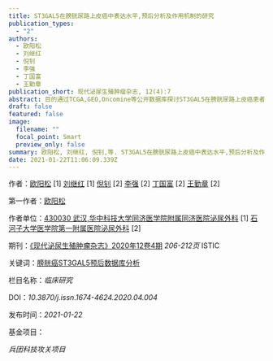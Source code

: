```yaml
---
title: ST3GAL5在膀胱尿路上皮癌中表达水平,预后分析及作用机制的研究
publication_types:
  - "2"
authors:
  - 欧阳松
  - 刘继红
  - 倪钊
  - 李强
  - 丁国富
  - 王勤章
publication_short: 现代泌尿生殖肿瘤杂志, 12(4):7
abstract: 目的通过TCGA,GEO,Oncomine等公开数据库探讨ST3GAL5在膀胱尿路上皮癌患者中的表达水平,预后特征以及作用机制.方法收集TCGA,GEO,Oncomine数据库中关于ST3GAL5在膀胱尿路上皮癌中的表达谱,使用R语言分别研究ST3GAL5在膀胱尿路上皮癌与正常膀胱,肌层浸润性膀胱癌与非肌层浸润性膀胱癌以及高级别膀胱尿路上皮癌与低级别膀胱尿路上皮癌中的表达水平,绘制Kaplan-Meier曲线以评估ST3GAL5表达与总体生存率和复发的关系,并对ST3GAL5在膀胱尿路上皮癌中的信号通路作基因集富集分析.结果与正常膀胱组织比较,ST3GAL5在膀胱癌中表达下调,在肌层浸润性膀胱癌及高级别膀胱癌中ST3GAL5表达均显著下调.生存分析提示,在总体生存率及无复发生存率方面,ST3GAL5低表达比高表达均具更高的风险.结论ST3GAL5可能是膀胱癌的抑癌基因,ST3GAL5高表达可能抑制膀胱癌向肌层侵犯和高级别进展,因此,有可能成为肿瘤治疗的分子靶点.
draft: false
featured: false
image:
  filename: ""
  focal_point: Smart
  preview_only: false
summary: 欧阳松, 刘继红, 倪钊,等. ST3GAL5在膀胱尿路上皮癌中表达水平,预后分析及作用机制的研究[J]. 现代泌尿生殖肿瘤杂志, 12(4):7
date: 2021-01-22T11:06:09.339Z
---
```

作者：[欧阳松](http://med.wanfangdata.com.cn/Author/General/A0012282181) [1] [刘继红](http://med.wanfangdata.com.cn/Author/General/A000000184) [1] [倪钊](http://med.wanfangdata.com.cn/Author/General/A000033381) [2] [李强](http://med.wanfangdata.com.cn/Author/General/A004217605) [2] [丁国富](http://med.wanfangdata.com.cn/Author/General/A000008475) [2] [王勤章](http://med.wanfangdata.com.cn/Author/General/A000007584) [2]

第一作者：[欧阳松](http://med.wanfangdata.com.cn/Author/General/A0012282181)

作者单位：[430030 武汉,华中科技大学同济医学院附属同济医院泌尿外科](http://med.wanfangdata.com.cn/Organization/General/O000000003) [1] [石河子大学医学院第一附属医院泌尿外科](http://med.wanfangdata.com.cn/Organization/General/O000000323) [2]

期刊：[《现代泌尿生殖肿瘤杂志》](http://med.wanfangdata.com.cn/Periodical/xdmnszzlzz)[2020年12卷4期](http://med.wanfangdata.com.cn/Periodical/Issue?id=xdmnszzlzz&year=2020&issue=4) *206-212页* ISTIC

关键词：[膀胱癌](http://med.wanfangdata.com.cn/Paper/Search?q=%e5%85%b3%e9%94%ae%e8%af%8d%3a(%e8%86%80%e8%83%b1%e7%99%8c))[ST3GAL5](http://med.wanfangdata.com.cn/Paper/Search?q=%e5%85%b3%e9%94%ae%e8%af%8d%3a(ST3GAL5))[预后](http://med.wanfangdata.com.cn/Paper/Search?q=%e5%85%b3%e9%94%ae%e8%af%8d%3a(%e9%a2%84%e5%90%8e))[数据库分析](http://med.wanfangdata.com.cn/Paper/Search?q=%e5%85%b3%e9%94%ae%e8%af%8d%3a(%e6%95%b0%e6%8d%ae%e5%ba%93%e5%88%86%e6%9e%90))

栏目名称：*临床研究*

DOI：*10.3870/j.issn.1674-4624.2020.04.004*

发布时间：*2021-01-22*

基金项目：

*兵团科技攻关项目*

